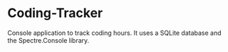 # Coding-Tracker
Console application to track coding hours. It uses a SQLite database and the Spectre.Console library.
